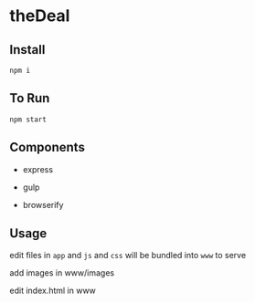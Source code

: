 # theDeal

## Install
`npm i`

## To Run
`npm start`

## Components
- express

- gulp

- browserify

## Usage
edit files in `app` and `js` and `css` will be bundled into `www` to serve

add images in www/images

edit index.html in www

